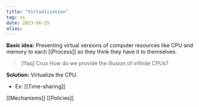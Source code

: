 ```yaml
---
title: "Virtualization"
tag: os
date: 2023-06-25
alias:
---
```


**Basic idea:** Presenting virtual versions of computer resources like CPU and memory to each [[Process]] so they think they have it to themselves.

> [!faq] Crux
> How do we provide the illusion of infinite CPUs?

**Solution:** Virtualize the CPU.
- Ex: [[Time-sharing]]

[[Mechanisms]]
[[Policies]]

